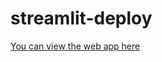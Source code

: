 # streamlit-deploy
[You can view the web app here](https://share.streamlit.io/krishnasurya1110/streamlit-deploy/deploy.py)

